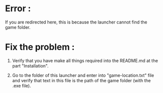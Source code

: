 # Error :

If you are redirected here, this is because the launcher cannot find the game folder.

# Fix the problem :

1. Verify that you have make all things required into the README.md at the part "Installation".

2. Go to the folder of this launcher and enter into "game-location.txt" file and verify
that text in this file is the path of the game folder (with the .exe file).
